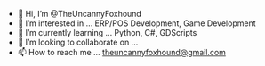 - 👋 Hi, I’m @TheUncannyFoxhound
- 👀 I’m interested in ... ERP/POS Development, Game Development
- 🌱 I’m currently learning ... Python, C#, GDScripts
- 💞️ I’m looking to collaborate on ...
- 📫 How to reach me ... theuncannyfoxhound@gmail.com

<!---
TheUncannyFoxhound/TheUncannyFoxhound is a ✨ special ✨ repository because its `README.md` (this file) appears on your GitHub profile.
You can click the Preview link to take a look at your changes.
--->
